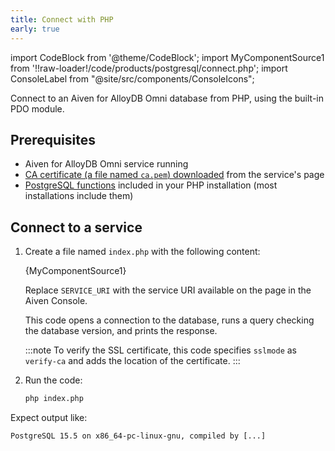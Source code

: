 ```yaml
---
title: Connect with PHP
early: true
---
```


import CodeBlock from '@theme/CodeBlock';
import MyComponentSource1 from '!!raw-loader!/code/products/postgresql/connect.php';
import ConsoleLabel from "@site/src/components/ConsoleIcons";

Connect to an Aiven for AlloyDB Omni database from PHP, using the built-in PDO module.

## Prerequisites

- Aiven for AlloyDB Omni service running
- [CA certificate (a file named `ca.pem`) downloaded](/docs/platform/concepts/tls-ssl-certificates#download-ca-certificates)
  from the service's <ConsoleLabel name="overview"/> page
- [PostgreSQL functions](https://www.php.net/manual/en/ref.pdo-pgsql.php) included in your
  PHP installation (most installations include them)

## Connect to a service

1. Create a file named `index.php` with the following content:

   <CodeBlock language='php'>{MyComponentSource1}</CodeBlock>

   Replace `SERVICE_URI` with the service URI available on the
   <ConsoleLabel name="overview"/> page in the Aiven Console.

   This code opens a connection to the database, runs a query checking the database version,
   and prints the response.

   :::note
   To verify the SSL certificate, this code specifies `sslmode` as `verify-ca` and adds
   the location of the certificate.
   :::

1. Run the code:

   ```bash
   php index.php
   ```

Expect output like:

```text
PostgreSQL 15.5 on x86_64-pc-linux-gnu, compiled by [...]
```
